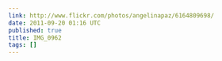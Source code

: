 ```yaml
---
link: http://www.flickr.com/photos/angelinapaz/6164809698/
date: 2011-09-20 01:16 UTC
published: true
title: IMG_0962
tags: []
---
```



